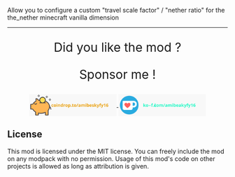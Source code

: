 Allow you to configure a custom "travel scale factor" / "nether ratio" for the the_nether minecraft vanilla dimension

___

<p align="center" style="font-size:200%">
    Did you like the mod ?
</p>

<p align="center" style="font-size:200%">
    Sponsor me !
</p>

<div align="center">
    <a href="https://coindrop.to/amibeskyfy16"> <img style="vertical-align:middle" width="200" src="./docs/coindrop.svg"> </a>
    <a href="https://ko-fi.com/amibeskyfy16"> <img style="vertical-align:middle" width="200" src="./docs/KoFi.svg"> </a>
</div>

## License

This mod is licensed under the MIT license. You can freely include the mod on any modpack with no permission. Usage of this mod's code on other projects is allowed as long as attribution is given.
